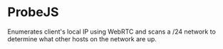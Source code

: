 # ProbeJS

Enumerates client's local IP using WebRTC and scans a /24 network to determine what other hosts on the network are up.
